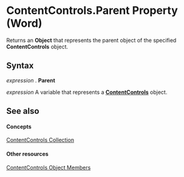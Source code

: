 
# ContentControls.Parent Property (Word)

Returns an  **Object** that represents the parent object of the specified **ContentControls** object.


## Syntax

 _expression_ . **Parent**

 _expression_ A variable that represents a **[ContentControls](2595eea9-df68-edce-3a51-069cad14bb87.md)** object.


## See also


#### Concepts


[ContentControls Collection](2595eea9-df68-edce-3a51-069cad14bb87.md)
#### Other resources


[ContentControls Object Members](a3a4cd82-87fa-6b9d-9015-db460f5afe76.md)
